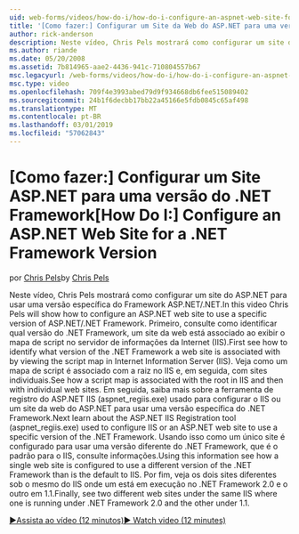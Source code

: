 ```yaml
---
uid: web-forms/videos/how-do-i/how-do-i-configure-an-aspnet-web-site-for-a-net-framework-version
title: '[Como fazer:] Configurar um Site da Web do ASP.NET para uma versão do .NET Framework | Microsoft Docs'
author: rick-anderson
description: Neste vídeo, Chris Pels mostrará como configurar um site do ASP.NET para usar uma versão específica do Framework ASP.NET/.NET. Primeiro, consulte como identificar quais v...
ms.author: riande
ms.date: 05/20/2008
ms.assetid: 7b814965-aae2-4436-941c-710804557b67
msc.legacyurl: /web-forms/videos/how-do-i/how-do-i-configure-an-aspnet-web-site-for-a-net-framework-version
msc.type: video
ms.openlocfilehash: 709f4e3993abed79d9f934668db6fee515089402
ms.sourcegitcommit: 24b1f6decbb17bb22a45166e5fdb0845c65af498
ms.translationtype: MT
ms.contentlocale: pt-BR
ms.lasthandoff: 03/01/2019
ms.locfileid: "57062843"
---
```

<a name="how-do-i-configure-an-aspnet-web-site-for-a-net-framework-version"></a><span data-ttu-id="93d68-104">[Como fazer:] Configurar um Site ASP.NET para uma versão do .NET Framework</span><span class="sxs-lookup"><span data-stu-id="93d68-104">[How Do I:] Configure an ASP.NET Web Site for a .NET Framework Version</span></span>
====================
<span data-ttu-id="93d68-105">por [Chris Pels](https://twitter.com/chrispels)</span><span class="sxs-lookup"><span data-stu-id="93d68-105">by [Chris Pels](https://twitter.com/chrispels)</span></span>

<span data-ttu-id="93d68-106">Neste vídeo, Chris Pels mostrará como configurar um site do ASP.NET para usar uma versão específica do Framework ASP.NET/.NET.</span><span class="sxs-lookup"><span data-stu-id="93d68-106">In this video Chris Pels will show how to configure an ASP.NET web site to use a specific version of ASP.NET/.NET Framework.</span></span> <span data-ttu-id="93d68-107">Primeiro, consulte como identificar qual versão do .NET Framework, um site da web está associado ao exibir o mapa de script no servidor de informações da Internet (IIS).</span><span class="sxs-lookup"><span data-stu-id="93d68-107">First see how to identify what version of the .NET Framework a web site is associated with by viewing the script map in Internet Information Server (IIS).</span></span> <span data-ttu-id="93d68-108">Veja como um mapa de script é associado com a raiz no IIS e, em seguida, com sites individuais.</span><span class="sxs-lookup"><span data-stu-id="93d68-108">See how a script map is associated with the root in IIS and then with individual web sites.</span></span> <span data-ttu-id="93d68-109">Em seguida, saiba mais sobre a ferramenta de registro do ASP.NET IIS (aspnet\_regiis.exe) usado para configurar o IIS ou um site da web do ASP.NET para usar uma versão específica do .NET Framework.</span><span class="sxs-lookup"><span data-stu-id="93d68-109">Next learn about the ASP.NET IIS Registration tool (aspnet\_regiis.exe) used to configure IIS or an ASP.NET web site to use a specific version of the .NET Framework.</span></span> <span data-ttu-id="93d68-110">Usando isso como um único site é configurado para usar uma versão diferente do .NET Framework, que é o padrão para o IIS, consulte informações.</span><span class="sxs-lookup"><span data-stu-id="93d68-110">Using this information see how a single web site is configured to use a different version of the .NET Framework than is the default to IIS.</span></span> <span data-ttu-id="93d68-111">Por fim, veja os dois sites diferentes sob o mesmo do IIS onde um está em execução no .NET Framework 2.0 e o outro em 1.1.</span><span class="sxs-lookup"><span data-stu-id="93d68-111">Finally, see two different web sites under the same IIS where one is running under .NET Framework 2.0 and the other under 1.1.</span></span>

[<span data-ttu-id="93d68-112">&#9654;Assista ao vídeo (12 minutos)</span><span class="sxs-lookup"><span data-stu-id="93d68-112">&#9654; Watch video (12 minutes)</span></span>](https://channel9.msdn.com/Blogs/ASP-NET-Site-Videos/how-do-i-configure-an-aspnet-web-site-for-a-net-framework-version)
